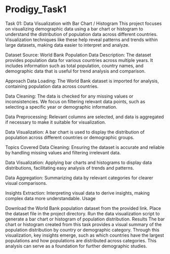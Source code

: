 # Prodigy_Task1
Task 01: Data Visualization with Bar Chart / Histogram
This project focuses on visualizing demographic data using a bar chart or histogram to understand the distribution of population data across different countries. Visualization techniques like these help reveal patterns and trends within large datasets, making data easier to interpret and analyze.

Dataset
Source: World Bank Population Data Description: The dataset provides population data for various countries across multiple years. It includes information such as total population, country names, and demographic data that is useful for trend analysis and comparison.

Approach
Data Loading: The World Bank dataset is imported for analysis, containing population data across countries.

Data Cleaning: The data is checked for any missing values or inconsistencies. We focus on filtering relevant data points, such as selecting a specific year or demographic information.

Data Preprocessing: Relevant columns are selected, and data is aggregated if necessary to make it suitable for visualization.

Data Visualization: A bar chart is used to display the distribution of population across different countries or demographic groups.

Topics Covered
Data Cleaning: Ensuring the dataset is accurate and reliable by handling missing values and filtering irrelevant data.

Data Visualization: Applying bar charts and histograms to display data distributions, facilitating easy analysis of trends and patterns.

Data Aggregation: Summarizing data by relevant categories for clearer visual comparisons.

Insights Extraction: Interpreting visual data to derive insights, making complex data more understandable. Usage

Download the World Bank population dataset from the provided link. Place the dataset file in the project directory. Run the data visualization script to generate a bar chart or histogram of population distribution. Results The bar chart or histogram created from this task provides a visual summary of the population distribution by country or demographic category. Through this visualization, key insights emerge, such as which countries have the largest populations and how populations are distributed across categories. This analysis can serve as a foundation for further demographic studies.
